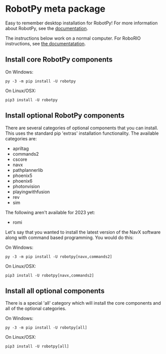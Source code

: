 RobotPy meta package
====================

Easy to remember desktop installation for RobotPy! For more information
about RobotPy, see the [documentation](https://robotpy.readthedocs.io).

The instructions below work on a normal computer. For RoboRIO instructions,
see [the documentatation](https://robotpy.readthedocs.io/en/stable/install/robot.html#install-robotpy).


Install core RobotPy components
-------------------------------

On Windows:

```
py -3 -m pip install -U robotpy
```

On Linux/OSX:

```
pip3 install -U robotpy
```

Install optional RobotPy components
-----------------------------------

There are several categories of optional components that you can install. This
uses the standard pip 'extras' installation functionality. The available
categories are:

* apriltag
* commands2
* cscore
* navx
* pathplannerlib
* phoenix5
* phoenix6
* photonvision
* playingwithfusion
* rev
* sim

The following aren't available for 2023 yet:

* romi

Let's say that you wanted to install the latest version of the NavX software
along with command based programming. You would do this:

On Windows:

```
py -3 -m pip install -U robotpy[navx,commands2]
```

On Linux/OSX:

```
pip3 install -U robotpy[navx,commands2]
```

Install all optional components
-------------------------------

There is a special 'all' category which will install the core components
and all of the optional categories.

On Windows:

```
py -3 -m pip install -U robotpy[all]
```

On Linux/OSX:

```
pip3 install -U robotpy[all]
```
